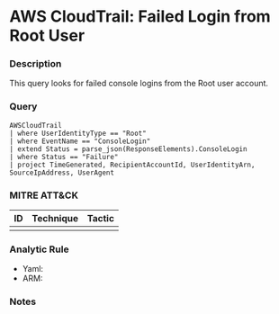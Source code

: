 # AWS CloudTrail: Failed Login from Root User

### Description
This query looks for failed console logins from the Root user account.

### Query
```kql
AWSCloudTrail
| where UserIdentityType == "Root"
| where EventName == "ConsoleLogin"
| extend Status = parse_json(ResponseElements).ConsoleLogin
| where Status == "Failure"
| project TimeGenerated, RecipientAccountId, UserIdentityArn, SourceIpAddress, UserAgent
```

### MITRE ATT&CK
| ID | Technique | Tactic |
|----|-----------|--------|
|  |  |  |

### Analytic Rule
- Yaml: 
- ARM: 

### Notes
